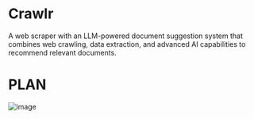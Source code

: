# Crawlr
A web scraper with an LLM-powered document suggestion system that combines web crawling, data extraction, and advanced AI capabilities to recommend relevant documents.

# PLAN
![image](https://github.com/user-attachments/assets/2fd31dc0-a335-41b2-8759-4fe6996d43bb)
